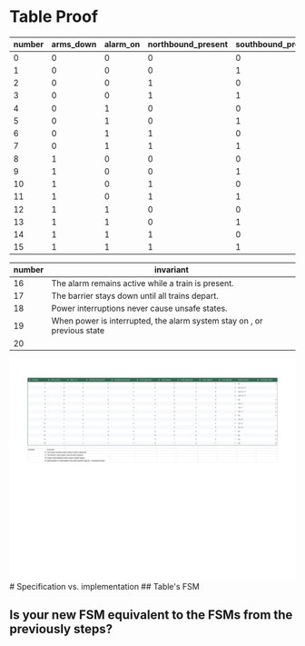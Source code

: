 # Table Proof


| number | arms_down | alarm_on | northbound_present | southbound_present | north_approach  | south_approach | north_depart | south_depart | ringing | safety_hazard |
|--------|-----------|----------|--------------------|--------------------|-----------------|----------------|--------------|--------------|---------|---------------|
| 0      | 0         | 0        | 0                  | 0                  |  0              | 0              | 0            | 0            | 0       | no            |
| 1      | 0         | 0        | 0                  | 1                  |  0              | 1              | 0            | 0            | 0       | yes 16, 17    |
| 2      | 0         | 0        | 1                  | 0                  |  1              | 0              | 0            | 0            | 0       | yes 16, 17    |
| 3      | 0         | 0        | 1                  | 1                  |  1              | 1              | 0            | 0            | 0       | yes 16, 17    |
| 4      | 0         | 1        | 0                  | 0                  |  0              | 0              | 0            | 0            | 1       | no            |
| 5      | 0         | 1        | 0                  | 1                  |  0              | 1              | 0            | 0            | 1       | yes 17        |
| 6      | 0         | 1        | 1                  | 0                  |  1              | 0              | 0            | 0            | 1       | yes 17        |
| 7      | 0         | 1        | 1                  | 1                  |  1              | 1              | 0            | 0            | 1       | yes 17        |
| 8      | 1         | 0        | 0                  | 0                  |  0              | 0              | 0            | 0            | 0       | no            |
| 9      | 1         | 0        | 0                  | 1                  |  0              | 1              | 0            | 0            | 0       | yes 16        |
| 10     | 1         | 0        | 1                  | 0                  |  1              | 0              | 0            | 0            | 0       | yes 16        |
| 11     | 1         | 0        | 1                  | 1                  |  1              | 1              | 0            | 0            | 0       | yes 16        |
| 12     | 1         | 1        | 0                  | 0                  |  0              | 0              | 0            | 0            | 1       | no            |
| 13     | 1         | 1        | 0                  | 1                  |  0              | 0              | 0            | 1            | 1       | no            |
| 14     | 1         | 1        | 1                  | 0                  |  0              | 0              | 1            | 0            | 1       | no            |
| 15     | 1         | 1        | 1                  | 1                  |  0              | 0              | 1            | 1            | 1       | no            |

| number | invariant |
|--------|-----------|
| 16     | The alarm remains active while a train is present.      | 
| 17     | The barrier stays down until all trains depart.          | 
| 18     | Power interruptions never cause unsafe states.          |
| 19     | When power is interrupted, the alarm system stay on , or previous state       |
| 20     |           |

<img src="docs/FSM From Table - Sheet1 (1).svg">
# Specification vs. implementation
## Table's FSM



## Is your new FSM equivalent to the FSMs from the previously steps?
